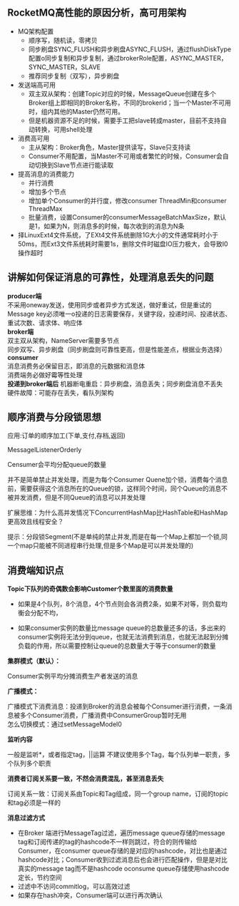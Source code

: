 ## RocketMQ高性能的原因分析，高可用架构
+ MQ架构配置
    + 顺序写，随机读，零拷贝
    + 同步刷盘SYNC_FLUSH和异步刷盘ASYNC_FLUSH，通过flushDiskType配置o同步复制和异步复制，通过brokerRole配置，ASYNC_MASTER，SYNC_MASTER，SLAVE
    + 推荐同步复制（双写），异步刷盘
+ 发送端高可用
  + 双主双从架构：创建Topic对应的时候，MessageQueue创建在多个Broker组上即相同的Broker名称，不同的brokerid；当一个Master不可用时，组内其他的Master仍然可用。
  + 但是机器资源不足的时候，需要手工把slave转成master，目前不支持自动转换，可用shell处理
+ 消费高可用
  + 主从架构：Broker角色，Master提供读写，Slave只支持读
  + Consumer不用配置，当Master不可用或者繁忙的时候，Consumer会自动切换到Slave节点进行能读取
+ 提高消息的消费能力
  + 并行消费
  + 增加多个节点
  + 增加单个Consumer的并行度，修改consumer ThreadMin和consumer ThreadMax
  + 批量消费，设置Consumer的consumerMessageBatchMaxSize，默认是1，如果为N，则消息多的时候，每次收到的消息为N条
+ 择LinuxExt4文件系统，了EXt4文件系统删除1G大小的文件通常耗时小于50ms，而Ext3文件系统耗时需要1s，删除文件时磁盘IO压力极大，会导致I0操作超时

## 讲解如何保证消息的可靠性，处理消息丢失的问题
**producer端**  
不采用oneway发送，使用同步或者异步方式发送，做好重试，但是重试的Message key必须唯一o投递的日志需要保存，关键字段，投递时间、投递状态、重试次数、请求体、响应体  
**broker端**  
双主双从架构，NameServer需要多节点  
同步双写、异步刷盘（同步刷盘则可靠性更高，但是性能差点，根据业务选择）   
**consumer**  
消息消费务必保留目志，即消息的元数据和消息体  
消费端务必做好霉等性处理  
**投递到broker端后**
机器断电重启：异步刷盘，消息丢失；同步刷盘消息不丢失  
硬件故障：可能存在丢失，看队列架构

## 顺序消费与分段锁思想

应用:订单的顺序加工(下单,支付,存档,返回)

MessagelListenerOrderly 

Censumer会平均分配queue的数量

并不是简单禁止并发处理，而是为每个Consumer Quene加个锁，消费每个消息前，需要获得这个消息所在的Queue的锁，这样同个时间，同个Queue的消息不被并发消费，但是不同Queue的消息可以并发处理

扩展思维：为什么高并发情况下ConcurrentHashMap比HashTable和HashMap更高效且线程安全？

提示：分段锁Segment(不是单纯的禁止并发,而是在每一个Map上都加一个锁,同一个map只能被不同进程串行处理,但是多个Map是可以并发处理的)

## 消费端知识点

**Topic下队列的奇偶数会影响Customer个数里面的消费数量**  

+ 如果是4个队列，8个消息，4个节点则会各消费2条，如果不对等，则负载均衡会分配不均， 

+ 如果consumer实例的数量比message queue的总数量还多的话，多出来的consumer实例将无法分到queue，也就无法消费到消息，也就无法起到分摊负载的作用，所以需要控制让queue的总数量大于等于consumer的数量 


**集群模式（默认）：**  

Consumer实例平均分摊消费生产者发送的消息  

**广播模式：**  

广播模式下消费消息：投递到Broker的消息会被每个Consumer进行消费，一条消息被多个Consumer消费，广播消费中ConsumerGroup暂时无用  
怎么切换模式：通过setMessageModel0

**监听内容**  

一般是监听*，或者指定tag，||运算
不建议使用多个Tag，每个队列单一职责，多个队列多个职责

**消费者订阅关系要一致，不然会消费混乱，甚至消息丢失**  

订阅关系一致：订阅关系由Topic和Tag组成，同一个group name，订阅的topic和tag必须是一样的

**消息过滤方式**  

+ 在Broker 端进行MessageTag过滤，遍历message queue存储的message tag和订阅传递的tag的hashcode不一样则跳过，符合的则传输给Consumer，在consumer queue存储的是对应的hashcode，对比也是通过hashcode对比；Consumer收到过滤消息后也会进行匹配操作，但是是对比真实的message tag而不是hashcode oconsume queue存储使用hashcode定长，节约空间
+ 过滤中不访问commitlog，可以高效过滤
+ 如果存在hash冲突，Consumer端可以进行再次确认